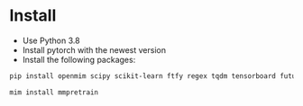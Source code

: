 # Install
- Use Python 3.8
- Install pytorch with the newest version
- Install the following packages:
```bash
pip install openmim scipy scikit-learn ftfy regex tqdm tensorboard future pandas
```
```bash
mim install mmpretrain
```